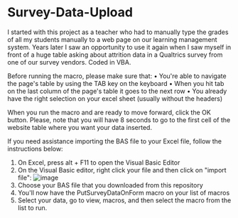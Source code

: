 # Survey-Data-Upload
I started with this project as a teacher who had to manually type the grades of all my students manually to a web page on our learning management system. Years later I saw an opportunity to use it again when I saw myself in front of a huge table asking about attrition data in a Qualtrics survey from one of our survey vendors. Coded in VBA.

Before running the macro, please make sure that:
• You're able to navigate the page's table by using the TAB key on the keyboard
• When you hit tab on the last column of the page's table it goes to the next row
• You already have the right selection on your excel sheet (usually without the headers)

When you run the macro and are ready to move forward, click the OK button. Please, note that you will have 8 seconds to go to the first cell of the website table where you want your data inserted.


If you need assistance importing the BAS file to your Excel file, follow the instructions below:
1. On Excel, press alt + F11 to open the Visual Basic Editor
2. On the Visual Basic editor, right click your file and then click on "import file":
![image](https://github.com/jacksoncaquino/Survey-Data-Upload/assets/61064363/dc2352e3-3062-4d87-b62b-4096050c544f)
3. Choose your BAS file that you downloaded from this repository
4. You'll now have the PutSurveyDataOnForm macro on your list of macros
5. Select your data, go to view, macros, and then select the macro from the list to run.

